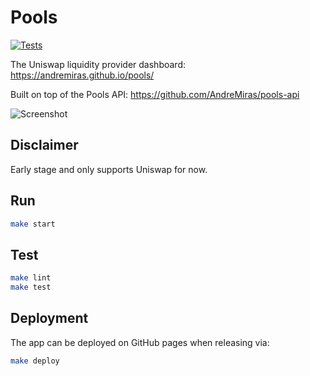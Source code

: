 # Pools

[![Tests](https://github.com/AndreMiras/pools/workflows/Tests/badge.svg?branch=develop)](https://github.com/AndreMiras/pools/actions?query=workflow%3ATests)

The Uniswap liquidity provider dashboard: <https://andremiras.github.io/pools/>

Built on top of the Pools API: <https://github.com/AndreMiras/pools-api>

<img src="https://i.imgur.com/lka0oGg.png" alt="Screenshot">

## Disclaimer
Early stage and only supports Uniswap for now.

## Run
```sh
make start
```

## Test
```sh
make lint
make test
```

## Deployment
The app can be deployed on GitHub pages when releasing via:
```sh
make deploy
```
